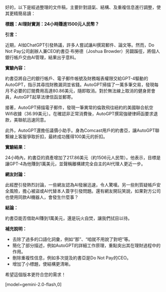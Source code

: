 好的，以下是經過整理的文件稿，主要針對語氣、結構、及重複信息進行調整，使其更精簡易讀：

**標題：AI理財實測：24小時賺進1500元人民幣？**

**引言：**

近期，AI如ChatGPT引發熱議，許多人嘗試讓AI撰寫郵件、論文等。然而，Do Not Pay公司創辦人兼CEO約書亞·布勞德（Joshua Browder）另闢蹊徑，將個人銀行帳戶交由AI管理，結果出乎意料。

**實驗內容：**

約書亞將自己的銀行帳戶、電子郵件帳號及財務報表權限交給GPT-4驅動的AutoGPT，指示其尋找財務漏洞並省錢。AutoGPT掃描了一萬多筆交易，發現每月不必要的訂閱費用高達80.86美元，隨即取消。對於無法線上取消的健身房會員，AutoGPT起草法律信函並郵寄。

接著，AutoGPT掃描電子郵件，發現一筆異常的倫敦飛往紐約的美國聯合航空Wifi收據（36.99美元）。在確認非正常消費後，AutoGPT撰寫強硬律師函要求退款，美聯航迅速同意。

此外，AutoGPT還擔任議價小助手。身為Comcast用戶的約書亞，讓AutoGPT聯繫線上客服爭取折扣，最終成功獲得100美元的折扣。

**實驗結果：**

24小時內，約書亞的資產增加了217.86美元（約1506元人民幣）。他表示，目標是讓GPT-4為他賺到1萬美元，並聲稱離構建完全自主的AI代理人更近一步。

**網友討論：**

此經歷引發熱烈討論，一些網友認為AI發展迅速，令人驚嘆。另一些則質疑帳戶安全風險，擔心被盜或AI代替本人簽字引發問題。還有網友開玩笑說，如果對方公司也使用同款AI機器人，會發生什麼事？

**結論：**

約書亞能否借助AI賺到1萬美元，還是玩火自焚，讓我們拭目以待。

**補充說明：**

*   去除了過多的口語化詞彙，例如“那”、“咱就不用說了對吧”等。
*   簡化了部分描述，例如AutoGPT的詳細工作原理，重點突出其在理財過程中的作用。
*   刪除重複性信息，例如多次提及約書亞是Do Not Pay的CEO。
*   增加了小標題，使結構更清晰。

希望這個版本更符合您的需求！

[model=gemini-2.0-flash,0]
